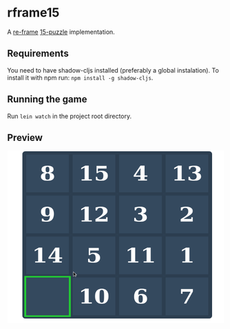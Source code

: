 # rframe15

A [re-frame](https://github.com/day8/re-frame) [15-puzzle](https://en.wikipedia.org/wiki/15_puzzle) implementation.

## Requirements

You need to have shadow-cljs installed (preferably a global instalation). To install it with npm run: `npm install -g shadow-cljs`.

## Running the game

Run `lein watch` in the project root directory.

## Preview

<p align="center">
  <img width="800" height="400" src="https://raw.githubusercontent.com/jovan3/reframe15/master/doc/screen.gif">
</p>
